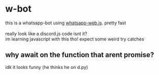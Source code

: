 # w-bot

this is a whatsapp-bot using [whatsapp-web.js](https://github.com/pedroslopez/whatsapp-web.js). pretty fast <br/><br/>
really look like a discord.js code isnt it? <br/>
im learning javascript with this tho! expect some weird try catches

## why await on the function that arent promise?
idk it looks funny (he thinks he on d.py)